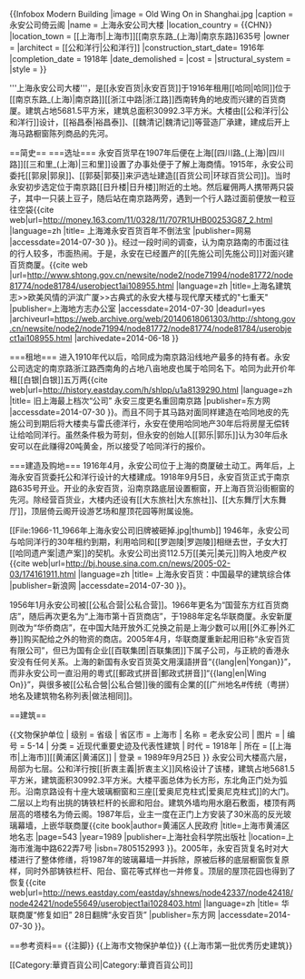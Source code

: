 {{Infobox Modern Building
|image             = Old Wing On in Shanghai.jpg
|caption           = 永安公司倚云阁
|name              = 上海永安公司大楼
|location_country  = {{CHN}}
|location_town     = [[上海市|上海市]][[南京东路_(上海)|南京东路]]635号
|owner             = 
|architect         = [[公和洋行|公和洋行]]
|construction_start_date= 1916年
|completion_date   = 1918年
|date_demolished   = 
|cost              = 
|structural_system = 
|style             = 
}}

'''上海永安公司大楼'''，是[[永安百货|永安百货]]于1916年租用[[哈同|哈同]]位于[[南京东路_(上海)|南京路]][[浙江中路|浙江路]]西南转角的地皮而兴建的百货商厦。建筑占地5681.5平方米，建筑总面积30992.3平方米。大楼由[[公和洋行|公和洋行]]设计，[[裕昌泰|裕昌泰]]、[[魏清记|魏清记]]等营造厂承建，建成后开上海马路橱窗陈列商品的先河<ref name="WO1"/>。

==简史==
===选址===
永安百货早在1907年后便在上海[[四川路_(上海)|四川路]][[三和里_(上海)|三和里]]设置了办事处便于了解上海商情。1915年，永安公司委托[[郭泉|郭泉]]、[[郭葵|郭葵]]来沪选址建造[[百货公司|环球百货公司]]。当时永安初步选定位于南京路[[日升楼|日升楼]]附近的土地。然后雇佣两人携带两只袋子，其中一只装上豆子，随后站在南京路两旁，遇到一个行人路过面前便放一粒豆往空袋<ref>{{cite web|url=http://money.163.com/11/0328/11/707R1UHB00253G87_2.html |language=zh |title= 上海滩永安百货百年不倒法宝 |publisher=网易 |accessdate=2014-07-30 }}</ref>。经过一段时间的调查，认为南京路南的市面过往的行人较多，市面热闹。于是，永安在已经置产的[[先施公司|先施公司]]对面兴建百货商厦。<ref name="WO1">{{cite web |url=http://www.shtong.gov.cn/newsite/node2/node71994/node81772/node81774/node81784/userobject1ai108955.html |language=zh |title=上海名建筑志>>欧美风情的沪滨广厦>>古典式的永安大楼与现代摩天楼式的"七重天" |publisher=上海地方志办公室 |accessdate=2014-07-30 |deadurl=yes |archiveurl=https://web.archive.org/web/20140618061303/http://shtong.gov.cn/newsite/node2/node71994/node81772/node81774/node81784/userobject1ai108955.html |archivedate=2014-06-18 }}</ref>

===租地===
进入1910年代以后，哈同成为南京路沿线地产最多的持有者。永安公司选定的南京路浙江路西南角的占地八亩地皮也属于哈同名下。哈同为此开价年租[[白银|白银]]五万两<ref>{{cite web|url=http://history.eastday.com/h/shlpp/u1a8139290.html |language=zh |title= 旧上海最上档次“公司” 永安三度更名重回南京路 |publisher=东方网 |accessdate=2014-07-30 }}</ref>。而且不同于其马路对面同样建造在哈同地皮的先施公司到期后将大楼卖与雷氏德洋行，永安在使用哈同地产30年后将房屋无偿转让给哈同洋行。虽然条件极为苛刻，但永安的创始人[[郭乐|郭乐]]认为30年后永安可以在此赚得20吨黄金，所以接受了哈同洋行的报价。<ref name="WO1"/>

===建造及购地===
1916年4月，永安公司位于上海的商厦破土动工。两年后，上海永安百货委托公和洋行设计的大楼建成。1918年9月5日，永安百货正式于南京路635号开业。开业的永安百货，沿南京路底层设置橱窗，开上海百货沿街橱窗的先河。除经营百货业，大楼内还设有[[大东旅社|大东旅社]]、[[大东舞厅|大东舞厅]]，顶层倚云阁开设游艺场和屋顶花园等附属设施。

[[File:1966-11_1966年上海永安公司旧牌被砸掉.jpg|thumb]]
1946年，永安公司与哈同洋行的30年租约到期，利用哈同和[[罗迦陵|罗迦陵]]相继去世，子女大打[[哈同遗产案|遗产案]]的契机。永安公司出资112.5万[[美元|美元]]购入地皮产权<ref>{{cite web|url=http://bj.house.sina.com.cn/news/2005-02-03/174161911.html |language=zh |title= 上海永安百货：中国最早的建筑综合体 |publisher=新浪网 |accessdate=2014-07-30 }}</ref>。

1956年1月永安公司被[[公私合营|公私合营]]。1966年更名为“国营东方红百货商店”，随后再次更名为“上海市第十百货商店”，于1988年定名华联商厦。永安新厦则改为“华侨商店”，在中国大陆开放外汇兑换之前是上海少数可以用[[外汇券|外汇券]]购买配给之外的物资的商店。2005年4月，华联商厦重新起用旧称“永安百货有限公司”，但已为国有企业[[百联集团|百联集团]]下属子公司，与正統的香港永安没有任何关系。上海的新国有永安百货英文用漢語拼音“{{lang|en|Yongan}}”，而非永安公司一直沿用的粵式[[郵政式拼音|郵政式拼音]]“{{lang|en|Wing On}}”，與很多被[[公私合營|公私合營]]後的國有企業的[[广州地名#传统（粤拼）地名及建筑物名称列表|做法相同]]。

==建筑==

{{文物保护单位
| 级别 = 省级
| 省区市 = 上海市
| 名称 = 老永安公司
| 图片 = 
| 编号 = 5-14
| 分类 = 近现代重要史迹及代表性建筑
| 时代 = 1918年
| 所在 = [[上海市|上海市]][[黄浦区|黄浦区]]
| 登录 = 1989年9月25日
}}
永安公司大楼高六层，局部为七层。公和洋行按[[折衷主義|折衷主义]]风格设计了该楼，建筑占地5681.5平方米，建筑面积30992.3平方米。大楼平面总体为长方形，东北角正门处为弧形。沿南京路设有十座大玻璃橱窗和三座[[爱奥尼克柱式|爱奥尼克柱式]]的大门。二层以上均有出挑的铸铁栏杆的长廊和阳台<ref name="WO1"/>。建筑外墙均用水磨石敷面，楼顶有两层高的塔楼名为倚云阁。1987年后，业主一度在正门上方安装了30米高的反光玻璃幕墙，上嵌华联商厦<ref>{{cite book|author=黄浦区人民政府 |title=上海市黄浦区地名志 |page=543 |year=1989 |publisher=上海社会科学院出版社 |location=上海市淮海中路622弄7号 |isbn=7805152993 }}</ref>。2005年，永安百货复名时对大楼进行了整体修缮，将1987年的玻璃幕墙一并拆除，原被后移的底层橱窗恢复原样，同时外部铸铁栏杆、阳台、窗花等式样也一并修复。顶层的屋顶花园也得到了恢复<ref>{{cite web|url=http://news.eastday.com/eastday/shnews/node42337/node42418/node42421/node55649/userobject1ai1028403.html |language=zh |title= 华联商厦“修复如旧” 28日翻牌“永安百货” |publisher=东方网 |accessdate=2014-07-30 }}</ref>。

==参考资料==
{{注脚}}
{{上海市文物保护单位}}
{{上海市第一批优秀历史建筑}}

[[Category:華資百貨公司|Category:華資百貨公司]]